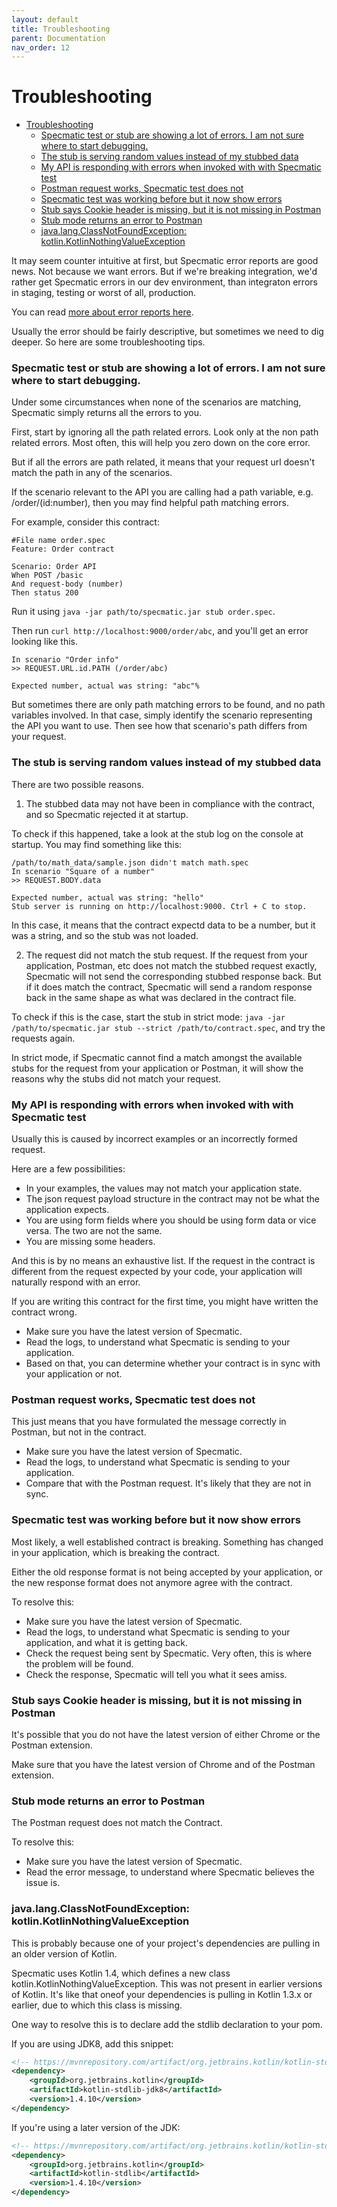 ```yaml
---
layout: default
title: Troubleshooting
parent: Documentation
nav_order: 12
---
```

Troubleshooting
===============

- [Troubleshooting](#troubleshooting)
    - [Specmatic test or stub are showing a lot of errors. I am not sure where to start debugging.](#specmatic-test-or-stub-are-showing-a-lot-of-errors-i-am-not-sure-where-to-start-debugging)
    - [The stub is serving random values instead of my stubbed data](#the-stub-is-serving-random-values-instead-of-my-stubbed-data)
    - [My API is responding with errors when invoked with with Specmatic test](#my-api-is-responding-with-errors-when-invoked-with-with-specmatic-test)
    - [Postman request works, Specmatic test does not](#postman-request-works-specmatic-test-does-not)
    - [Specmatic test was working before but it now show errors](#specmatic-test-was-working-before-but-it-now-show-errors)
    - [Stub says Cookie header is missing, but it is not missing in Postman](#stub-says-cookie-header-is-missing-but-it-is-not-missing-in-postman)
    - [Stub mode returns an error to Postman](#stub-mode-returns-an-error-to-postman)
    - [java.lang.ClassNotFoundException: kotlin.KotlinNothingValueException](#javalangclassnotfoundexception-kotlinkotlinnothingvalueexception)

It may seem counter intuitive at first, but Specmatic error reports are good news. Not because we want errors. But if we're breaking integration, we'd rather get Specmatic errors in our dev environment, than integraton errors in staging, testing or worst of all, production.

You can read [more about error reports here](/documentation/reading_reports.html).

Usually the error should be fairly descriptive, but sometimes we need to dig deeper. So here are some troubleshooting tips.

### Specmatic test or stub are showing a lot of errors. I am not sure where to start debugging.

Under some circumstances when none of the scenarios are matching, Specmatic simply returns all the errors to you.

First, start by ignoring all the path related errors. Look only at the non path related errors. Most often, this will help you zero down on the core error.

But if all the errors are path related, it means that your request url doesn't match the path in any of the scenarios.

If the scenario relevant to the API you are calling had a path variable, e.g. /order/(id:number), then you may find helpful path matching errors.

For example, consider this contract:

```gherkin
#File name order.spec
Feature: Order contract

Scenario: Order API
When POST /basic
And request-body (number)
Then status 200
```

Run it using `java -jar path/to/specmatic.jar stub order.spec`.

Then run `curl http://localhost:9000/order/abc`, and you'll get an error looking like this.

```
In scenario "Order info"
>> REQUEST.URL.id.PATH (/order/abc)

Expected number, actual was string: "abc"%
```

But sometimes there are only path matching errors to be found, and no path variables involved. In that case, simply identify the scenario representing the API you want to use. Then see how that scenario's path differs from your request.

### The stub is serving random values instead of my stubbed data

There are two possible reasons.

1. The stubbed data may not have been in compliance with the contract, and so Specmatic rejected it at startup.

To check if this happened, take a look at the stub log on the console at startup. You may find something like this:

    /path/to/math_data/sample.json didn't match math.spec
    In scenario "Square of a number"
    >> REQUEST.BODY.data

    Expected number, actual was string: "hello"
    Stub server is running on http://localhost:9000. Ctrl + C to stop.

In this case, it means that the contract expectd data to be a number, but it was a string, and so the stub was not loaded.

2. The request did not match the stub request. If the request from your application, Postman, etc does not match the stubbed request exactly, Specmatic will not send the corresponding stubbed response back. But if it does match the contract, Specmatic will send a random response back in the same shape as what was declared in the contract file.

To check if this is the case, start the stub in strict mode: `java -jar /path/to/specmatic.jar stub --strict /path/to/contract.spec`, and try the requests again.

In strict mode, if Specmatic cannot find a match amongst the available stubs for the request from your application or Postman, it will show the reasons why the stubs did not match your request.

### My API is responding with errors when invoked with with Specmatic test

Usually this is caused by incorrect examples or an incorrectly formed request.

Here are a few possibilities:
- In your examples, the values may not match your application state.
- The json request payload structure in the contract may not be what the application expects.
- You are using form fields where you should be using form data or vice versa. The two are not the same.
- You are missing some headers.

And this is by no means an exhaustive list. If the request in the contract is different from the request expected by your code, your application will naturally respond with an error.

If you are writing this contract for the first time, you might have written the contract wrong.

- Make sure you have the latest version of Specmatic.
- Read the logs, to understand what Specmatic is sending to your application.
- Based on that, you can determine whether your contract is in sync with your application or not.

### Postman request works, Specmatic test does not

This just means that you have formulated the message correctly in Postman, but not in the contract.

- Make sure you have the latest version of Specmatic.
- Read the logs, to understand what Specmatic is sending to your application.
- Compare that with the Postman request. It's likely that they are not in sync.

### Specmatic test was working before but it now show errors

Most likely, a well established contract is breaking. Something has changed in your application, which is breaking the contract.

Either the old response format is not being accepted by your application, or the new response format does not anymore agree with the contract.

To resolve this:
- Make sure you have the latest version of Specmatic.
- Read the logs, to understand what Specmatic is sending to your application, and what it is getting back.
- Check the request being sent by Specmatic. Very often, this is where the problem will be found.
- Check the response, Specmatic will tell you what it sees amiss.

### Stub says Cookie header is missing, but it is not missing in Postman

It's possible that you do not have the latest version of either Chrome or the Postman extension.

Make sure that you have the latest version of Chrome and of the Postman extension.

### Stub mode returns an error to Postman

The Postman request does not match the Contract.

To resolve this:
- Make sure you have the latest version of Specmatic.
- Read the error message, to understand where Specmatic believes the issue is.

### java.lang.ClassNotFoundException: kotlin.KotlinNothingValueException

This is probably because one of your project's dependencies are pulling in an older version of Kotlin.

Specmatic uses Kotlin 1.4, which defines a new class kotlin.KotlinNothingValueException. This was not present in earlier versions of Kotlin. It's like that oneof your dependencies is pulling in Kotlin 1.3.x or earlier, due to which this class is missing.

One way to resolve this is to declare add the stdlib declaration to your pom.

If you are using JDK8, add this snippet:

```xml
<!-- https://mvnrepository.com/artifact/org.jetbrains.kotlin/kotlin-stdlib-jdk8 -->
<dependency>
    <groupId>org.jetbrains.kotlin</groupId>
    <artifactId>kotlin-stdlib-jdk8</artifactId>
    <version>1.4.10</version>
</dependency>
```

If you're using a later version of the JDK:

```xml
<!-- https://mvnrepository.com/artifact/org.jetbrains.kotlin/kotlin-stdlib -->
<dependency>
    <groupId>org.jetbrains.kotlin</groupId>
    <artifactId>kotlin-stdlib</artifactId>
    <version>1.4.10</version>
</dependency>
```
